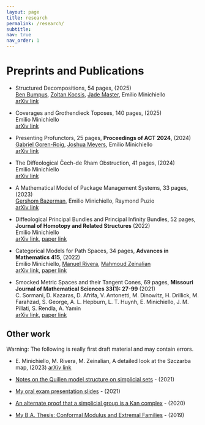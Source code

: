 ```yaml
---
layout: page
title: research
permalink: /research/
subtitle:
nav: true
nav_order: 1
---
```


# Preprints and Publications
* Structured Decompositions, 54 pages, (2025)\
[Ben Bumpus](https://bmbumpus.com/about-me/), [Zoltan Kocsis](https://existence.property/), [Jade Master](https://sites.google.com/view/jadeedenstarmaster/home), Emilio Minichiello\
[arXiv link](https://arxiv.org/abs/2207.06091)

* Coverages and Grothendieck Toposes, 140 pages, (2025)\
Emilio Minichiello\
[arXiv link](https://arxiv.org/abs/2503.20664)

* Presenting Profunctors, 25 pages, **Proceedings of ACT 2024**, (2024)\
[Gabriel Goren-Roig](https://gabrielgorenroig.github.io/), [Joshua Meyers](https://meygerjos.com/), Emilio Minichiello\
[arXiv link](https://arxiv.org/abs/2404.01406)

* The Diffeological Čech-de Rham Obstruction, 41 pages, (2024)\
Emilio Minichiello\
[arXiv link](https://arxiv.org/abs/2401.09400)

* A Mathematical Model of Package Management Systems, 33 pages, (2023)\
[Gershom Bazerman](https://gbaz.github.io/), Emilio Minichiello, Raymond Puzio\
[arXiv link](https://arxiv.org/abs/2302.05417)

* Diffeological Principal Bundles and Principal Infinity Bundles, 52 pages, **Journal of Homotopy and Related Structures** (2022)\
Emilio Minichiello\
[arXiv link](https://arxiv.org/abs/2202.11023), [paper link](https://link.springer.com/article/10.1007/s40062-024-00347-4)

* Categorical Models for Path Spaces, 34 pages, **Advances in Mathematics 415**, (2022)\
Emilio Minichiello, [Manuel Rivera](https://riveramanuel.com/), [Mahmoud Zeinalian](https://www.zeinalian.com/)\
[arXiv link](https://arxiv.org/abs/2201.03046), [paper link](https://www.sciencedirect.com/science/article/abs/pii/S0001870823000415)

* Smocked Metric Spaces and their Tangent Cones, 69 pages, **Missouri Journal of Mathematical Sciences 33(1): 27-99** (2021)\
C. Sormani, D. Kazaras, D. Afrifa, V. Antonetti, M. Dinowitz, H. Drillick, M. Farahzad, S. George, A. L. Hepburn, L. T. Huynh, E. Minichiello, J. M. Pillati, S. Rendla, A. Yamin\
[arXiv link](https://arxiv.org/abs/1906.03403), [paper link](https://projecteuclid.org/journals/missouri-journal-of-mathematical-sciences/volume-33/issue-1/Smocked-Metric-Spaces-and-Their-Tangent-Cones/10.35834/2021/3301027.short)

## Other work

Warning: The following is really first draft material and may contain errors.

* E. Minichiello, M. Rivera, M. Zeinalian, A detailed look at the Szczarba map, (2023) [arXiv link](https://arxiv.org/abs/2305.13638)

* [Notes on the Quillen model structure on simplicial sets](https://drive.google.com/file/d/1gfixen941y64URgFulQc_mAi-rpLSvS4/view) - (2021)

* [My oral exam presentation slides](https://drive.google.com/file/d/1kWf42MRZoT70t3P5bGJkn_OGTbfY_AdM/view) - (2021)

* [An alternate proof that a simplicial group is a Kan complex](https://drive.google.com/file/d/1VG5DeCVk9kOQoleOC2xyrQ5NH5ZDSp6K/view?usp=sharing) - (2020)

* [My B.A. Thesis: Conformal Modulus and Extremal Families](https://drive.google.com/file/d/1QWl2AN-c6jZMd7PklYVPxo6BG1OkHF8u/view?usp=sharing) - (2019)
